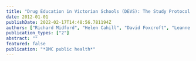 ```yaml
---
title: "Drug Education in Victorian Schools (DEVS): The Study Protocol for a Harm Reduction Focused School Drug Education Trial"
date: 2012-01-01
publishDate: 2022-02-17T14:48:56.781194Z
authors: ["Richard Midford", "Helen Cahill", "David Foxcroft", "Leanne Lester", "Lynne Venning", "Robyn Ramsden", "Michelle Pose"]
publication_types: ["2"]
abstract: ""
featured: false
publication: "*BMC public health*"
---
```


